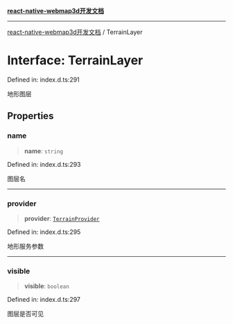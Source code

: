 [**react-native-webmap3d开发文档**](../README.md)

***

[react-native-webmap3d开发文档](../globals.md) / TerrainLayer

# Interface: TerrainLayer

Defined in: index.d.ts:291

地形图层

## Properties

### name

> **name**: `string`

Defined in: index.d.ts:293

图层名

***

### provider

> **provider**: [`TerrainProvider`](../type-aliases/TerrainProvider.md)

Defined in: index.d.ts:295

地形服务参数

***

### visible

> **visible**: `boolean`

Defined in: index.d.ts:297

图层是否可见
